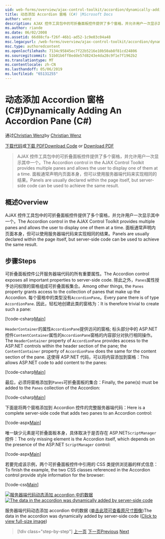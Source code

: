 ```yaml
---
uid: web-forms/overview/ajax-control-toolkit/accordion/dynamically-adding-an-accordion-pane-cs
title: 动态添加 Accordion 窗格 (C#) |Microsoft Docs
author: wenz
description: AJAX 控件工具包中的可折叠面板控件提供了多个窗格，并允许用户一次显示其中一个。 面板通常声明 w...
ms.author: riande
ms.date: 06/02/2008
ms.assetid: 66d88cfa-f26f-46b1-ad52-1c9e03c04a48
msc.legacyurl: /web-forms/overview/ajax-control-toolkit/accordion/dynamically-adding-an-accordion-pane-cs
msc.type: authoredcontent
ms.openlocfilehash: 7134c95845ec7f22b5216e10b50ab8f81cd24806
ms.sourcegitcommit: 51b01b6ff8edde57d8243e4da28c9f1e7f1962b2
ms.translationtype: MT
ms.contentlocale: zh-CN
ms.lasthandoff: 05/06/2019
ms.locfileid: "65131255"
---
```

# <a name="dynamically-adding-an-accordion-pane-c"></a><span data-ttu-id="0956b-104">动态添加 Accordion 窗格 (C#)</span><span class="sxs-lookup"><span data-stu-id="0956b-104">Dynamically Adding An Accordion Pane (C#)</span></span>

<span data-ttu-id="0956b-105">通过[Christian Wenz](https://github.com/wenz)</span><span class="sxs-lookup"><span data-stu-id="0956b-105">by [Christian Wenz](https://github.com/wenz)</span></span>

<span data-ttu-id="0956b-106">[下载代码](http://download.microsoft.com/download/5/6/d/56d50cef-2011-4c8f-9891-7edc6dc57df9/Accordion2.cs.zip)或[下载 PDF](http://download.microsoft.com/download/6/7/1/6718d452-ff89-4d3f-a90e-c74ec2d636a3/accordion2CS.pdf)</span><span class="sxs-lookup"><span data-stu-id="0956b-106">[Download Code](http://download.microsoft.com/download/5/6/d/56d50cef-2011-4c8f-9891-7edc6dc57df9/Accordion2.cs.zip) or [Download PDF](http://download.microsoft.com/download/6/7/1/6718d452-ff89-4d3f-a90e-c74ec2d636a3/accordion2CS.pdf)</span></span>

> <span data-ttu-id="0956b-107">AJAX 控件工具包中的可折叠面板控件提供了多个窗格，并允许用户一次显示其中一个。</span><span class="sxs-lookup"><span data-stu-id="0956b-107">The Accordion control in the AJAX Control Toolkit provides multiple panes and allows the user to display one of them at a time.</span></span> <span data-ttu-id="0956b-108">面板通常声明内页面本身，但可以使用服务器端代码来实现相同的结果。</span><span class="sxs-lookup"><span data-stu-id="0956b-108">Panels are usually declared within the page itself, but server-side code can be used to achieve the same result.</span></span>

## <a name="overview"></a><span data-ttu-id="0956b-109">概述</span><span class="sxs-lookup"><span data-stu-id="0956b-109">Overview</span></span>

<span data-ttu-id="0956b-110">AJAX 控件工具包中的可折叠面板控件提供了多个窗格，并允许用户一次显示其中一个。</span><span class="sxs-lookup"><span data-stu-id="0956b-110">The Accordion control in the AJAX Control Toolkit provides multiple panes and allows the user to display one of them at a time.</span></span> <span data-ttu-id="0956b-111">面板通常声明内页面本身，但可以使用服务器端代码来实现相同的结果。</span><span class="sxs-lookup"><span data-stu-id="0956b-111">Panels are usually declared within the page itself, but server-side code can be used to achieve the same result.</span></span>

## <a name="steps"></a><span data-ttu-id="0956b-112">步骤</span><span class="sxs-lookup"><span data-stu-id="0956b-112">Steps</span></span>

<span data-ttu-id="0956b-113">可折叠面板控件公开服务器端代码的所有重要属性。</span><span class="sxs-lookup"><span data-stu-id="0956b-113">The Accordion control exposes all important properties to server-side code.</span></span> <span data-ttu-id="0956b-114">除此之外，`Panes`属性授予访问权限的窗格组成可折叠面板集合。</span><span class="sxs-lookup"><span data-stu-id="0956b-114">Among other things, the `Panes` property grants access to the collection of panes that make up the Accordion.</span></span> <span data-ttu-id="0956b-115">每个窗格中的类型没有`AccordionPane`。</span><span class="sxs-lookup"><span data-stu-id="0956b-115">Every pane there is of type `AccordionPane`.</span></span> <span data-ttu-id="0956b-116">因此，轻松地创建此类的窗格为：</span><span class="sxs-lookup"><span data-stu-id="0956b-116">It is therefore trivial to create such a pane:</span></span>

[!code-csharp[Main](dynamically-adding-an-accordion-pane-cs/samples/sample1.cs)]

<span data-ttu-id="0956b-117">`HeaderContainer`的属性`AccordionPane`提供访问的窗格; 标头部分中的 ASP.NET 控件`ContentContainer`属性的`AccordionPane`窗格的内容部分对执行相同操作。</span><span class="sxs-lookup"><span data-stu-id="0956b-117">The `HeaderContainer` property of `AccordionPane` provides access to the ASP.NET controls within the header section of the pane; the `ContentContainer` property of `AccordionPane` does the same for the content section of the pane.</span></span> <span data-ttu-id="0956b-118">这使得 ASP.NET 代码，可以将内容添加到窗格：</span><span class="sxs-lookup"><span data-stu-id="0956b-118">This allows ASP.NET code to add content to the panes:</span></span>

[!code-csharp[Main](dynamically-adding-an-accordion-pane-cs/samples/sample2.cs)]

<span data-ttu-id="0956b-119">最后，必须将窗格添加到`Panes`可折叠面板的集合：</span><span class="sxs-lookup"><span data-stu-id="0956b-119">Finally, the pane(s) must be added to the `Panes` collection of the Accordion:</span></span>

[!code-csharp[Main](dynamically-adding-an-accordion-pane-cs/samples/sample3.cs)]

<span data-ttu-id="0956b-120">下面是将两个窗格添加到 Accordion 控件的完整服务器端代码：</span><span class="sxs-lookup"><span data-stu-id="0956b-120">Here is a complete server-side code that adds two panes to an Accordion control:</span></span>

[!code-aspx[Main](dynamically-adding-an-accordion-pane-cs/samples/sample4.aspx)]

<span data-ttu-id="0956b-121">唯一缺少元素是可折叠面板本身，具体取决于是否存在 ASP.NET`ScriptManager`控件：</span><span class="sxs-lookup"><span data-stu-id="0956b-121">The only missing element is the Accordion itself, which depends on the presence of the ASP.NET `ScriptManager` control:</span></span>

[!code-aspx[Main](dynamically-adding-an-accordion-pane-cs/samples/sample5.aspx)]

<span data-ttu-id="0956b-122">若要完成该示例，两个可折叠面板控件中引用的 CSS 类提供浏览器的样式信息：</span><span class="sxs-lookup"><span data-stu-id="0956b-122">To finish the example, the two CSS classes referenced in the Accordion control provide style information for the browser:</span></span>

[!code-css[Main](dynamically-adding-an-accordion-pane-cs/samples/sample6.css)]

<span data-ttu-id="0956b-123">[![服务器端代码动态添加 accordion 中的数据](dynamically-adding-an-accordion-pane-cs/_static/image2.png)](dynamically-adding-an-accordion-pane-cs/_static/image1.png)</span><span class="sxs-lookup"><span data-stu-id="0956b-123">[![The data in the accordion was dynamically added by server-side code](dynamically-adding-an-accordion-pane-cs/_static/image2.png)](dynamically-adding-an-accordion-pane-cs/_static/image1.png)</span></span>

<span data-ttu-id="0956b-124">服务器端代码动态添加 accordion 中的数据 ([单击此项可查看原尺寸图像](dynamically-adding-an-accordion-pane-cs/_static/image3.png))</span><span class="sxs-lookup"><span data-stu-id="0956b-124">The data in the accordion was dynamically added by server-side code ([Click to view full-size image](dynamically-adding-an-accordion-pane-cs/_static/image3.png))</span></span>

> [!div class="step-by-step"]
> <span data-ttu-id="0956b-125">[上一页](databinding-to-an-accordion-cs.md)
> [下一页](databinding-to-an-accordion-vb.md)</span><span class="sxs-lookup"><span data-stu-id="0956b-125">[Previous](databinding-to-an-accordion-cs.md)
[Next](databinding-to-an-accordion-vb.md)</span></span>
